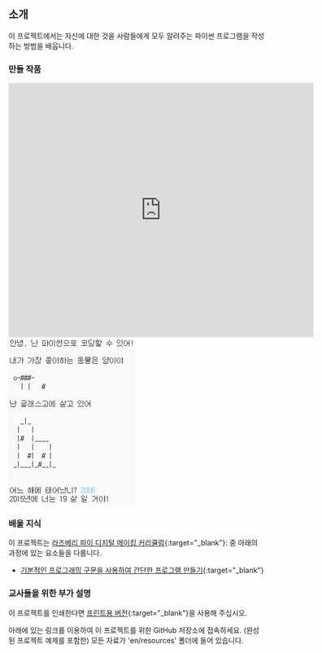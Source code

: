 ## 소개

이 프로젝트에서는 자신에 대한 것을 사람들에게 모두 알려주는 파이썬 프로그램을 작성하는 방법을 배웁니다.

### 만들 작품

<div class="trinket">
  <iframe src="https://trinket.io/embed/python/054916ed40?outputOnly=true&start=result" width="600" height="500" frameborder="0" marginwidth="0" marginheight="0" allowfullscreen>
  </iframe>
  <img src="images/me-final.png">
</div>

### 배울 지식

이 프로젝트는 [라즈베리 파이 디지털 메이킹 커리큘럼](https://rpf.io/curriculum){:target="_blank"}: 중 아래의 과정에 있는 요소들을 다룹니다.

+ [기본적인 프로그래밍 구문을 사용하여 간단한 프로그램 만들기](https://www.raspberrypi.org/curriculum/programming/creator){:target="_blank"}

### 교사들을 위한 부가 설명

이 프로젝트를 인쇄한다면 [프린트용 버전](https://projects.raspberrypi.org/ko-KR/projects/about-me/print){:target="_blank"}을 사용해 주십시오.

아래에 있는 링크를 이용하여 이 프로젝트를 위한 GitHub 저장소에 접속하세요. (완성된 프로젝트 예제를 포함한) 모든 자료가 'en/resources' 폴더에 들어 있습니다.